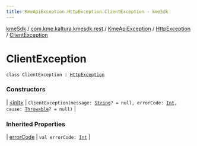 ```yaml
---
title: KmeApiException.HttpException.ClientException - kmeSdk
---
```


[kmeSdk](../../../../index.html) / [com.kme.kaltura.kmesdk.rest](../../../index.html) / [KmeApiException](../../index.html) / [HttpException](../index.html) / [ClientException](./index.html)

# ClientException

`class ClientException : `[`HttpException`](../index.html)

### Constructors

| [&lt;init&gt;](-init-.html) | `ClientException(message: `[`String`](https://kotlinlang.org/api/latest/jvm/stdlib/kotlin/-string/index.html)`? = null, errorCode: `[`Int`](https://kotlinlang.org/api/latest/jvm/stdlib/kotlin/-int/index.html)`, cause: `[`Throwable`](https://kotlinlang.org/api/latest/jvm/stdlib/kotlin/-throwable/index.html)`? = null)` |

### Inherited Properties

| [errorCode](../error-code.html) | `val errorCode: `[`Int`](https://kotlinlang.org/api/latest/jvm/stdlib/kotlin/-int/index.html) |

